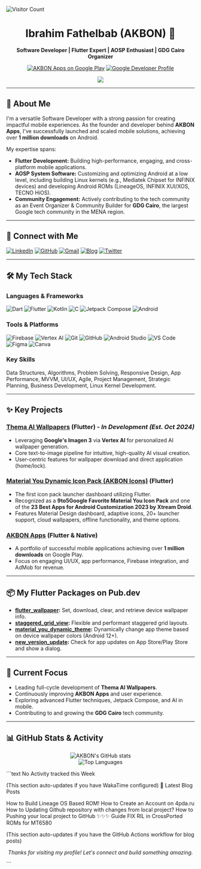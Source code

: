 ![Visitor Count](https://profile-counter.glitch.me/akb0n/count.svg)

<div align="center">
  <h1>Ibrahim Fathelbab (AKBON) 👋</h1>
  <p>
    <strong>Software Developer | Flutter Expert | AOSP Enthusiast | GDG Cairo Organizer</strong>
  </p>
  <p>
    <a href="https://play.google.com/store/apps/developer?id=AKBON"><img src="https://img.shields.io/badge/Google_Play-AKBON_Apps-4CAF50?style=for-the-badge&logo=google-play&logoColor=white" alt="AKBON Apps on Google Play"></a>
    <a href="https://g.dev/AKBON"><img src="https://img.shields.io/badge/Google_Developers-g.dev/AKBON-4285F4?style=for-the-badge&logo=google&logoColor=white" alt="Google Developer Profile"></a>
  </p>
  <p>
    <img src="https://readme-typing-svg.herokuapp.com?font=monospace&color=00ADAD&size=22¢er=true&vCenter=true&lines=Versatile+Software+Developer;Flutter+&+AOSP+Expertise;1M%2B+App+Downloads;Community+Builder+@+GDG+Cairo">
  </p>
</div>

---

## 🚀 About Me

I'm a versatile Software Developer with a strong passion for creating impactful mobile experiences. As the founder and developer behind **AKBON Apps**, I've successfully launched and scaled mobile solutions, achieving over **1 million downloads** on Android.

My expertise spans:
*   **Flutter Development:** Building high-performance, engaging, and cross-platform mobile applications.
*   **AOSP System Software:** Customizing and optimizing Android at a low level, including building Linux kernels (e.g., Mediatek Chipset for INFINIX devices) and developing Android ROMs (LineageOS, INFINIX XUI/XOS, TECNO HiOS).
*   **Community Engagement:** Actively contributing to the tech community as an Event Organizer & Community Builder for **GDG Cairo**, the largest Google tech community in the MENA region.

---

## 🔗 Connect with Me

<p align="left">
  <a href="https://linkedin.com/in/akbon" target="_blank"><img src="https://img.shields.io/badge/LinkedIn-0077B5?style=for-the-badge&logo=linkedin&logoColor=white" alt="LinkedIn"></a>
  <a href="https://github.com/akb0n" target="_blank"><img src="https://img.shields.io/badge/GitHub-100000?style=for-the-badge&logo=github&logoColor=white" alt="GitHub"></a>
  <a href="mailto:akbon.business@gmail.com"><img src="https://img.shields.io/badge/Gmail-D14836?style=for-the-badge&logo=gmail&logoColor=white" alt="Gmail"></a>
  <a href="https://akb0n.blogspot.com" target="_blank"><img src="https://img.shields.io/badge/Blogspot-FF5722?style=for-the-badge&logo=blogger&logoColor=white" alt="Blog"></a>
  <a href="https://twitter.com/AKB0N" target="_blank"><img src="https://img.shields.io/badge/Twitter-1DA1F2?style=for-the-badge&logo=twitter&logoColor=white" alt="Twitter"></a>
  <!-- Add other relevant links like your g.dev or Play Store dev page if you wish -->
</p>

---

## 🛠️ My Tech Stack

### Languages & Frameworks
<p align="left">
  <img src="https://img.shields.io/badge/Dart-%230175C2.svg?style=for-the-badge&logo=dart&logoColor=white" alt="Dart">
  <img src="https://img.shields.io/badge/Flutter-%2302569B.svg?style=for-the-badge&logo=Flutter&logoColor=white" alt="Flutter">
  <img src="https://img.shields.io/badge/Kotlin-%237F52FF.svg?style=for-the-badge&logo=kotlin&logoColor=white" alt="Kotlin">
  <img src="https://img.shields.io/badge/C-%23A8B9CC.svg?style=for-the-badge&logo=c&logoColor=black" alt="C">
  <img src="https://img.shields.io/badge/Jetpack%20Compose-%234285F4.svg?style=for-the-badge&logo=jetpackcompose&logoColor=white" alt="Jetpack Compose">
  <img src="https://img.shields.io/badge/Android-%233DDC84.svg?style=for-the-badge&logo=android&logoColor=white" alt="Android">
</p>

### Tools & Platforms
<p align="left">
  <img src="https://img.shields.io/badge/Firebase-%23FFCA28.svg?style=for-the-badge&logo=firebase&logoColor=black" alt="Firebase">
  <img src="https://img.shields.io/badge/Google%20Cloud%20(Vertex%20AI)-%234285F4.svg?style=for-the-badge&logo=google-cloud&logoColor=white" alt="Vertex AI">
  <img src="https://img.shields.io/badge/Git-%23F05033.svg?style=for-the-badge&logo=git&logoColor=white" alt="Git">
  <img src="https://img.shields.io/badge/GitHub-%23121011.svg?style=for-the-badge&logo=github&logoColor=white" alt="GitHub">
  <img src="https://img.shields.io/badge/Android%20Studio-3DDC84.svg?style=for-the-badge&logo=android-studio&logoColor=white" alt="Android Studio">
  <img src="https://img.shields.io/badge/Visual%20Studio%20Code-007ACC.svg?style=for-the-badge&logo=visual-studio-code&logoColor=white" alt="VS Code">
  <img src="https://img.shields.io/badge/Figma-%23F24E1E.svg?style=for-the-badge&logo=figma&logoColor=white" alt="Figma">
  <img src="https://img.shields.io/badge/Canva-%2300C4CC.svg?style=for-the-badge&logo=Canva&logoColor=white" alt="Canva">
</p>

### Key Skills
Data Structures, Algorithms, Problem Solving, Responsive Design, App Performance, MVVM, UI/UX, Agile, Project Management, Strategic Planning, Business Development, Linux Kernel Development.

---

## ✨ Key Projects

### [Thema AI Wallpapers](https://play.google.com/store/apps/details?id=com.akbon.thema) (Flutter) - *In Development (Est. Oct 2024)*
*   Leveraging **Google's Imagen 3** via **Vertex AI** for personalized AI wallpaper generation.
*   Core text-to-image pipeline for intuitive, high-quality AI visual creation.
*   User-centric features for wallpaper download and direct application (home/lock).

### [Material You Dynamic Icon Pack (AKBON Icons)](https://play.google.com/store/apps/details?id=com.akbon.myd) (Flutter)
*   The first icon pack launcher dashboard utilizing Flutter.
*   Recognized as a **9to5Google Favorite Material You Icon Pack** and one of the **23 Best Apps for Android Customization 2023 by Xtream Droid**.
*   Features Material Design dashboard, adaptive icons, 20+ launcher support, cloud wallpapers, offline functionality, and theme options.

### [AKBON Apps](https://play.google.com/store/apps/developer?id=AKBON) (Flutter & Native)
*   A portfolio of successful mobile applications achieving over **1 million downloads** on Google Play.
*   Focus on engaging UI/UX, app performance, Firebase integration, and AdMob for revenue.

---

## 📦 My Flutter Packages on Pub.dev

*   **[flutter_wallpaper](https://pub.dev/packages/flutter_wallpaper):** Set, download, clear, and retrieve device wallpaper info.
*   **[staggered_grid_view](https://pub.dev/packages/staggered_grid_view):** Flexible and performant staggered grid layouts.
*   **[material_you_dynamic_theme](https://pub.dev/packages/material_you_dynamic_theme):** Dynamically change app theme based on device wallpaper colors (Android 12+).
*   **[new_version_update](https://pub.dev/packages/new_version_update):** Check for app updates on App Store/Play Store and show a dialog.

---

## 🔭 Current Focus

*   Leading full-cycle development of **Thema AI Wallpapers**.
*   Continuously improving **AKBON Apps** and user experience.
*   Exploring advanced Flutter techniques, Jetpack Compose, and AI in mobile.
*   Contributing to and growing the **GDG Cairo** tech community.

---

## 📊 GitHub Stats & Activity

<p align="center">
  <img src="https://github-readme-stats.vercel.app/api?username=akb0n&show_icons=true&theme=tokyonight&hide_border=true&count_private=true&include_all_commits=true" alt="AKBON's GitHub stats" />
  <br/>
  <img src="https://github-readme-stats.vercel.app/api/top-langs/?username=akb0n&layout=compact&theme=tokyonight&hide_border=true&langs_count=8" alt="Top Languages" />
</p>
<!--START_SECTION:waka-->
```text
No Activity tracked this Week

<!--END_SECTION:waka-->
(This section auto-updates if you have WakaTime configured)
📕 Latest Blog Posts
<!-- BLOG-POST-LIST:START -->
How to Build Lineage OS Based ROM!
How to Create an Account on 4pda.ru
How to Updating Github repository with changes from local project?
How to Pushing your local project to GitHub ✨✨✨
Guide FIX RIL in CrossPorted ROMs for MT6580
<!-- BLOG-POST-LIST:END -->
(This section auto-updates if you have the GitHub Actions workflow for blog posts)
<p align="center">
<em>Thanks for visiting my profile! Let's connect and build something amazing.</em>
</p>
```
